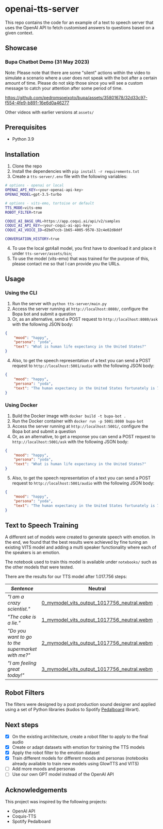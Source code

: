 
# openai-tts-server

This repo contains the code for an example of a text to speech server that uses the OpenAI API to fetch
customised answers to questions based on a given context.

## Showcase

### Bupa Chatbot Demo (31 May 2023)

Note: Please note that there are some "silent" actions within the video to simulate a scenario where a user does not speak with the bot after a certain amount of time. Please do not skip those since you will see a custom message to catch your attention after some period of time.

https://github.com/pedromspeixoto/bupa/assets/35801678/32d33c97-f554-4fe9-b891-16e6d0a46277

Other videos with earlier versions at `assets/`

## Prerequisites

- Python 3.9

## Installation

1. Clone the repo
2. Install the dependencies with `pip install -r requirements.txt`
3. Create a `tts-server/.env` file with the following variables:

```bash
# options - openai or local
OPENAI_API_KEY=<your-openai-api-key>
OPENAI_MODEL=gpt-3.5-turbo

# options - vits-emo, tortoise or default
TTS_MODE=vits-emo
ROBOT_FILTER=true

COQUI_AI_BASE_URL=https://app.coqui.ai/api/v2/samples
COQUI_AI_API_KEY=<your-coqui-ai-api-key>
COQUI_AI_VOICE_ID=d2bd7ccb-1b65-4005-9578-32c4e02d8ddf

CONVERSATION_HISTORY=true
```

4. To use the local gpt4all model, you first have to download it and place it under `tts-server/assets/bin`;
5. To use the model (vits-emo) that was trained for the purpose of this, please contact me so that I can provide you the URLs.

## Usage

### Using the CLI

1. Run the server with `python tts-server/main.py`
2. Access the server running at `http://localhost:8080/`, configure the Bopa bot and submit a question 
3. Or, as an alternative, send a POST request to `http://localhost:8080/ask` with the following JSON body:

```json
{
    "mood": "happy",
    "persona": "yoda",
    "text": "What is human life expectancy in the United States?"
}
```

4. Also, to get the speech representation of a text you can send a POST request to `http://localhost:5001/audio` with the following JSON body:

```json
{
    "mood": "happy",
    "persona": "yoda",
    "text": "The human expectancy in the United States fortunately is 78 years old."
}
```

### Using Docker

1. Build the Docker image with `docker build -t bupa-bot .`
2. Run the Docker container with `docker run -p 5001:8080 bupa-bot`
3. Access the server running at `http://localhost:5001/`, configure the Bopa bot and submit a question
4. Or, as an alternative, to get a response you can send a POST request to `http://localhost:5001/ask` with the following JSON body:

```json
{
    "mood": "happy",
    "persona": "yoda",
    "text": "What is human life expectancy in the United States?"
}
```

5. Also, to get the speech representation of a text you can send a POST request to `http://localhost:5001/audio` with the following JSON body:

```json
{
    "mood": "happy",
    "persona": "yoda",
    "text": "The human expectancy in the United States fortunately is 78 years old."
}
```

## Text to Speech Training

A different set of models were created to generate speech with emotion. In the end, we found that the best results were achieved by fine tuning an existing VITS model and adding a multi speaker functionality where each of the speakers is an emotion.

The notebook used to train this model is available under `notebooks/` such as the other models that were tested.

There are the results for our TTS model after 1.017.756 steps:

| *Sentence* | Neutral | Angry | Sad | Happy | Surprised
|--|--|--|--|--|--|
| *"I am a crazy scientist."* |[0_mymodel_vits_output_1017756_neutral.webm](https://github.com/pedromspeixoto/bupa/assets/35801678/2e9850a4-509f-4d8a-9df8-c29006626229)|[0_mymodel_vits_output_1017756_angry.webm](https://github.com/pedromspeixoto/bupa/assets/35801678/010e8e5b-c7ae-4236-b777-06559b06c74d)|[0_mymodel_vits_output_1017756_sad.webm](https://github.com/pedromspeixoto/bupa/assets/35801678/2ea674f2-6edd-4783-9edf-5b1752185c9e)|[0_mymodel_vits_output_1017756_happy.webm](https://github.com/pedromspeixoto/bupa/assets/35801678/a9b12c2e-b6f7-4314-ab0d-3af6e6f2ffbd)|[0_mymodel_vits_output_1017756_surprise.webm](https://github.com/pedromspeixoto/bupa/assets/35801678/4a9bff5f-6ae0-45d8-8d94-6976887884fa)|
| *"The cake is a lie."* |[1_mymodel_vits_output_1017756_neutral.webm](https://github.com/pedromspeixoto/bupa/assets/35801678/c09f59d9-7715-451c-9033-e8cde85f9f81)|[1_mymodel_vits_output_1017756_angry.webm](https://github.com/pedromspeixoto/bupa/assets/35801678/cb81ac7b-52a5-43cb-88a3-08b4079b664c)|[1_mymodel_vits_output_1017756_sad.webm](https://github.com/pedromspeixoto/bupa/assets/35801678/e3511823-58fe-4121-a1c0-922044cf700f)|[1_mymodel_vits_output_1017756_happy.webm](https://github.com/pedromspeixoto/bupa/assets/35801678/b6b06436-c470-4314-b61b-47d0ecdad17c)|[1_mymodel_vits_output_1017756_surprise.webm](https://github.com/pedromspeixoto/bupa/assets/35801678/ca3af767-7c37-4bbf-b637-46a8e039a1b1)|
| *"Do you want to go to the supermarket with me?"* |[2_mymodel_vits_output_1017756_neutral.webm](https://github.com/pedromspeixoto/bupa/assets/35801678/c27a1c54-d843-4000-be68-ebde681497c9)|[2_mymodel_vits_output_1017756_angry.webm](https://github.com/pedromspeixoto/bupa/assets/35801678/7a0235c7-409e-4a2e-a831-7a122f49628c)|[2_mymodel_vits_output_1017756_sad.webm](https://github.com/pedromspeixoto/bupa/assets/35801678/843de05c-9716-4988-8d54-c0f836daf9cd)|[2_mymodel_vits_output_1017756_happy.webm](https://github.com/pedromspeixoto/bupa/assets/35801678/e94a02a8-a8be-4b94-a9ba-fa8f292334b7)|[2_mymodel_vits_output_1017756_surprise.webm](https://github.com/pedromspeixoto/bupa/assets/35801678/e19a967e-6d9a-48db-9ffa-a8762f350a82)|
| *"I am feeling great today!"* |[3_mymodel_vits_output_1017756_neutral.webm](https://github.com/pedromspeixoto/bupa/assets/35801678/5d03a4a8-b920-41b2-8ad3-f29448869783)|[3_mymodel_vits_output_1017756_angry.webm](https://github.com/pedromspeixoto/bupa/assets/35801678/68f9572c-3fcf-44d4-b052-75db63c8899f)|[3_mymodel_vits_output_1017756_sad.webm](https://github.com/pedromspeixoto/bupa/assets/35801678/0e6ea311-2ad9-42b9-b0e7-12ee0ac8c16a)|[3_mymodel_vits_output_1017756_happy.webm](https://github.com/pedromspeixoto/bupa/assets/35801678/4db92bfe-8332-4c3d-a443-3181149af1e5)|[3_mymodel_vits_output_1017756_surprise.webm](https://github.com/pedromspeixoto/bupa/assets/35801678/38c11394-8255-452e-b450-44a5ee1646e5)|

## Robot Filters

The filters were designed by a post production sound designer and applied using a set of Python libraries (kudos to Spotify [Pedalboard](https://github.com/spotify/pedalboard) librart).

## Next steps

- [x] On the existing architecture, create a robot filter to apply to the final audio
- [x] Create or adapt datasets with emotion for training the TTS models
- [x] Apply the robot filter to the emotion dataset
- [x] Train different models for different moods and personas (notebooks already available to train new models using GlowTTS and VITS)
- [ ] Add more moods and personas
- [ ] Use our own GPT model instead of the OpenAI API

## Acknowledgements

This project was inspired by the following projects:

- OpenAI API
- Coquis-TTS
- Spotify Pedalboard
